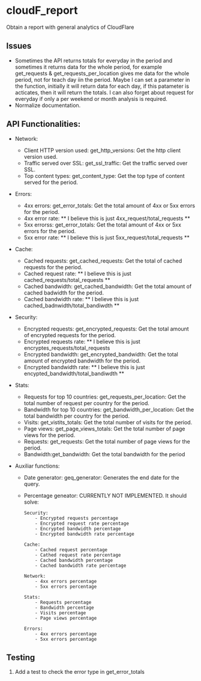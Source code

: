 # cloudF_report

Obtain a report with general analytics of CloudFlare

## Issues

- Sometimes the API returns totals for everyday in the period and sometimes it
  returns data for the whole period, for example get_requests &
  get_requests_per_location gives me data for the whole period, not for teach day
  iin the period. Maybe I can set a parameter in the function, initially it will
  return data for each day, if this patameter is acticates, then it will return
  the totals. I can also forget about request for everyday if only a per weekend
  or month analysis is required.
- Normalize documentation.

## API Functionalities:

- Network:

  - Client HTTP version used: get_http_versions: Get the http client version used.
  - Traffic served over SSL: get_ssl_traffic: Get the traffic served over SSL.
  - Top content types: get_content_type: Get the top type of content served for the period.

- Errors:

  - 4xx errors: get_error_totals: Get the total amount of 4xx or 5xx errors for the period.
  - 4xx error rate: ** I believe this is just 4xx_request/total_requests **
  - 5xx errorss: get_error_totals: Get the total amount of 4xx or 5xx errors for the period.
  - 5xx error rate: ** I believe this is just 5xx_request/total_requests **

- Cache:

  - Cached requests: get_cached_requests: Get the total of cached requests for the period.
  - Cached request rate: ** I believe this is just cached_requests/total_requests **
  - Cached bandwidth: get_cached_bandwidth: Get the total amount of cached badwidth for the period.
  - Cached bandwidth rate: ** I believe this is just
    cached_badnwidth/total_bandiwdth **

- Security:

  - Encrypted requests: get_encrypted_requests: Get the total amount of encrypted requests for the period.
  - Encrypted requests rate: \*\* I believe this is just encryptes_requests/total_requests
  - Encrypted bandwidth: get_encrypted_bandwidth: Get the total amount of encrypted bandwidth for the period.
  - Encrypted bandwidth rate: ** I believe this is just
    encypted_bandwidth/total_bandiwdth **

- Stats:

  - Requests for top 10 countries: get_requests_per_location: Get the total number of request per country for the period.
  - Bandwidth for top 10 countries: get_bandwidth_per_location: Get the total bandwidth per country for the period.
  - Visits: get_vistits_totals: Get the total number of visits for the period.
  - Page views: get_page_views_totals: Get the total number of page views for the period.
  - Requests: get_requests: Get the total number of page views for the period.
  - Bandwidth:get_bandwidth: Get the total bandwidth for the period

- Auxiliar functions:

  - Date generator: geq_generator: Generates the end date for the query.
  - Percentage geneator: CURRENTLY NOT IMPLEMENTED. It should solve:

        Security:
            - Encrypted requests percentage
            - Encrypted request rate percentage
            - Encrypted bandwidth percentage
            - Encrypted bandwidth rate percentage

        Cache:
            - Cached request percentage
            - Cathed request rate percentage
            - Cached bandwidth percentage
            - Cached bandwidth rate percentage

        Network:
            - 4xx errors percentage
            - 5xx errors percentage

        Stats:
            - Requests percentage
            - Bandwidth percentage
            - Visits percentage
            - Page views percentage

        Errors:
            - 4xx errors percentage
            - 5xx errors percentage

## Testing

1. Add a test to check the error type in get_error_totals
